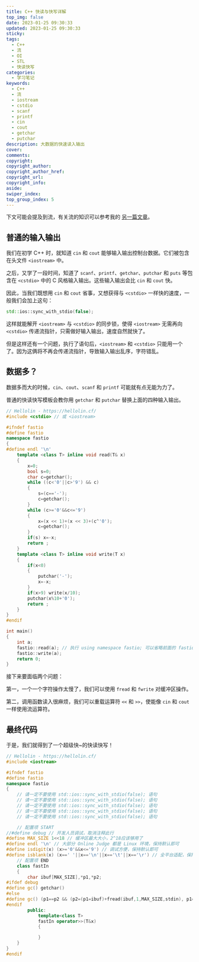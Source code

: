 ```yaml
---
title: C++ 快读与快写详解
top_img: false
date: 2023-01-25 09:30:33
updated: 2023-01-25 09:30:33
sticky:
tags:
  - C++
  - 流
  - OI
  - STL
  - 快读快写
categories:
  - 学习笔记
keywords:
  - C++
  - 流
  - iostream
  - cstdio
  - scanf
  - printf
  - cin
  - cout
  - getchar
  - putchar
description: 大数据的快速读入输出
cover:
comments:
copyright:
copyright_author:
copyright_author_href:
copyright_url:
copyright_info:
aside:
swiper_index:
top_group_index: 5
---
```


下文可能会提及到流，有关流的知识可以参考我的 [另一篇文章](/articles/cpp-stream.html)。

## 普通的输入输出

我们在初学 C++ 时，就知道 `cin` 和 `cout` 能够输入输出控制台数据。它们被包含在头文件 `<iostream>` 中。

之后，又学了一段时间，知道了 `scanf`、`printf`、`getchar`、`putchar` 和 `puts` 等包含在 `<cstdio>` 中的 C 风格输入输出。这些输入输出会比 `cin` 和 `cout` 快。

因此，当我们既想用 `cin` 和 `cout` 省事，又想获得与 `<cstdio>` 一样快的速度，一般我们会加上这句：

``` cpp
std::ios::sync_with_stdio(false);
```

这样就能解开 `<iostream>` 与 `<cstdio>` 的同步锁，使得 `<iostream>` 无需再向 `<cstdio>` 传递流指针，只需做好输入输出，速度自然就快了。

但是这样还有一个问题，执行了语句后，`<iostream>` 和 `<cstdio>` 只能用一个了。因为这俩将不再会传递流指针，导致输入输出乱序，字符错乱。

## 数据多？

数据多而大的时候，`cin`、`cout`、`scanf` 和 `printf` 可能就有点无能为力了。

普通的快读快写模板会教你用 `getchar` 和 `putchar` 替换上面的四种输入输出。

``` cpp
// Hellolin - https://hellolin.cf/
#include <cstdio> // 或 <iostream>

#ifndef fastio
#define fastio
namespace fastio
{
#define endl '\n'
    template <class T> inline void read(T& x)
    {
        x=0;
        bool s=0;
        char c=getchar();
        while ((c<'0'||c>'9') && c)
        {
            s=(c=='-');
            c=getchar();
        }
        while (c>='0'&&c<='9')
        {
            x=(x << 1)+(x << 3)+(c^'0');
            c=getchar();
        }
        if(s) x=-x;
        return ;
    }
    template <class T> inline void write(T x)
    {
        if(x<0)
        {
            putchar('-');
            x=-x;
        }
        if(x>9) write(x/10);
        putchar(x%10+'0');
        return ;
    }
}
#endif

int main()
{
    int a;
    fastio::read(a); // 执行 using namespace fastio; 可以省略前面的 fastio::
    fastio::write(a);
    return 0;
}
```

接下来要面临两个问题：

第一，一个一个字符操作太慢了，我们可以使用 `fread` 和 `fwrite` 对缓冲区操作。

第二，调用函数读入很麻烦，我们可以重载运算符 `<<` 和 `>>`，使能像 `cin` 和 `cout` 一样使用流运算符。

## 最终代码

于是，我们就得到了一个超级快~的快读快写！

``` cpp
// Hellolin - https://hellolin.cf/
#include <iostream>

#ifndef fastio
#define fastio
namespace fastio
{
    // 请一定不要使用 std::ios::sync_with_stdio(false); 语句
    // 请一定不要使用 std::ios::sync_with_stdio(false); 语句
    // 请一定不要使用 std::ios::sync_with_stdio(false); 语句
    // 请一定不要使用 std::ios::sync_with_stdio(false); 语句
    // 请一定不要使用 std::ios::sync_with_stdio(false); 语句

    // 配置项 START
//#define debug // 开发人员调试，取消注释此行
#define MAX_SIZE 1<<18 // 缓冲区最大大小，2^18应该够用了
#define endl '\n' // 大部分 Online Judge 都是 Linux 环境，保持默认即可
#define isdigit(x) (x>='0'&&x<='9') // 调试方便，保持默认即可
#define isblank(x) (x==' '||x=='\n'||x=='\t'||x=='\r') // 全平台适配，保持默认即可
    // 配置项 END
    class fastIn
    {
        char ibuf[MAX_SIZE],*p1,*p2;
#ifdef debug
#define gc() getchar()
#else
#define gc() (p1==p2 && (p2=(p1=ibuf)+fread(ibuf,1,MAX_SIZE,stdin), p1==p2) ? 0 : *p1++)
#endif
        public:
            template<class T>
            fastIn operator>>(T&x)
            {

            }
    }
}
#endif

```
